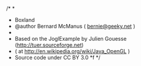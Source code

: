 /*
 *
 * Boxland
 * @author Bernard McManus ( bernie@geeky.net )
 *
 * Based on the JoglExample by Julien Gouesse (http://tuer.sourceforge.net)
 *  ( at http://en.wikipedia.org/wiki/Java_OpenGL )
 * Source code under CC BY 3.0
 *f
 */


